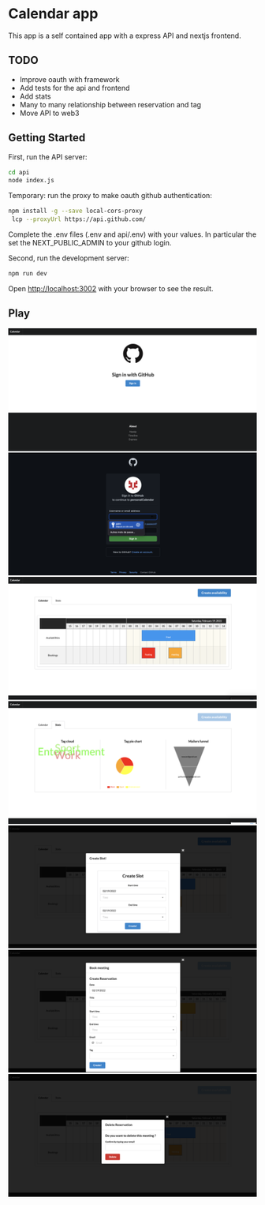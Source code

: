 # Calendar app
This app is a self contained app with a express API and nextjs frontend. 

## TODO
- Improve oauth with framework
- Add tests for the api and frontend
- Add stats
- Many to many relationship between reservation and tag
- Move API to web3

## Getting Started

First, run the API server: 
```bash
cd api
node index.js
```

Temporary: run the proxy to make oauth github authentication: 
```bash
npm install -g --save local-cors-proxy
 lcp --proxyUrl https://api.github.com/
```

Complete the .env files (.env and api/.env) with your values. 
In particular the set the NEXT_PUBLIC_ADMIN to your github login. 

Second, run the development server:

```bash
npm run dev
```


Open [http://localhost:3002](http://localhost:3002) with your browser to see the result.

## Play
![Alt text](public/app/signin.png?raw=true "Signin")
![Alt text](public/app/github.png?raw=true "Github")
![Alt text](public/app/calendar.png?raw=true "Calendar")
![Alt text](public/app/stats.png?raw=true "stats")
![Alt text](public/app/createslot.png?raw=true "slot")
![Alt text](public/app/createresa.png?raw=true "createresa")
![Alt text](public/app/deleteresa.png?raw=true "deleteresa")

